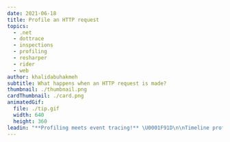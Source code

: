 ```yaml
---
date: 2021-06-18
title: Profile an HTTP request
topics:
  - .net
  - dottrace
  - inspections
  - profiling
  - resharper
  - rider
  - web
author: khalidabuhakmeh
subtitle: What happens when an HTTP request is made?
thumbnail: ./thumbnail.png
cardThumbnail: ./card.png
animatedGif:
  file: ./tip.gif
  width: 640
  height: 360
leadin: "**Profiling meets event tracing!** \U0001F91D\n\nTimeline profiling combines profiler data with event traces. What happens when an HTTP request is made?\n\nFilter profiling snapshots by allocations, exceptions, garbage collection, and combine that information with what's going on in file operations, LINQ queries, SQL calls, and so much more.\n\n### See Also\n- [Profile .NET Core application](https://www.jetbrains.com/help/profiler/Profile_.NET_Core_Application.html)\n- [Trace an HTTP request](https://www.jetbrains.com/help/profiler/Get_Started_with_Timeline_Profiling_(Basic).html#http)\n"
---
```


